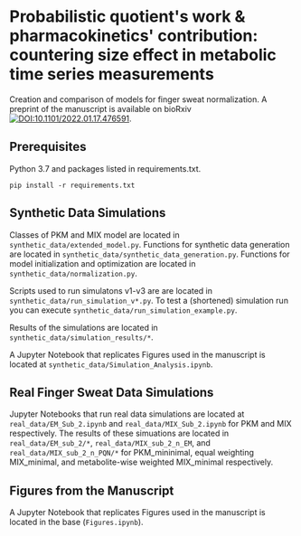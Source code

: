 # Probabilistic quotient's work \& pharmacokinetics' contribution: countering size effect in metabolic time series measurements

Creation and comparison of models for finger sweat normalization. A preprint of the manuscript is available on bioRxiv [![DOI:10.1101/2022.01.17.476591](https://zenodo.org/badge/DOI/10.1007/978-3-319-76207-4_15.svg)](https://doi.org/10.1101/2022.01.17.476591).

## Prerequisites
Python 3.7 and packages listed in requirements.txt.
```
pip install -r requirements.txt
```

## Synthetic Data Simulations
Classes of PKM and MIX model are located in ```synthetic_data/extended_model.py```.
Functions for synthetic data generation are located in ```synthetic_data/synthetic_data_generation.py```.
Functions for model initialization and optimization are located in ```synthetic_data/normalization.py```.

Scripts used to run simulatons v1-v3 are are located in ```synthetic_data/run_simulation_v*.py```.
To test a (shortened) simulation run you can execute ```synthetic_data/run_simulation_example.py```.

Results of the simulations are located in ```synthetic_data/simulation_results/*```.

A Jupyter Notebook that replicates Figures used in the manuscript is located at ```synthetic_data/Simulation_Analysis.ipynb```.

## Real Finger Sweat Data Simulations

Jupyter Notebooks that run real data simulations are located at ```real_data/EM_Sub_2.ipynb``` and ```real_data/MIX_Sub_2.ipynb``` for PKM and MIX respectively. 
The results of these simuations are located in ```real_data/EM_sub_2/*```, ```real_data/MIX_sub_2_n_EM```, and ```real_data/MIX_sub_2_n_PQN/*``` for PKM_mininimal, equal weighting MIX_minimal, and metabolite-wise weighted MIX_minimal respectively.

##  Figures from the Manuscript
A Jupyter Notebook that replicates Figures used in the manuscript is located in the base (```Figures.ipynb```).
